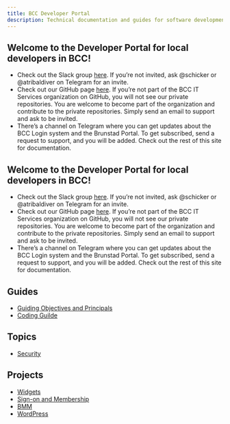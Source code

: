 ```yaml
---
title: BCC Developer Portal
description: Technical documentation and guides for software development in BCC
---
```

## Welcome to the Developer Portal for local developers in BCC!
* Check out the Slack group [here](https://bccdev.slack.com/). If you’re not invited, ask @schicker or @atribaldiver on Telegram for an invite.
* Check out our GitHub page [here](https://github.com/bcc-its). If you’re not part of the BCC IT Services organization on GitHub, you will not see our private repositories. You are welcome to become part of the organization and contribute to the private repositories. Simply send an email to support and ask to be invited.
* There’s a channel on Telegram where you can get updates about the BCC Login system and the Brunstad Portal. To get subscribed, send a request to support, and you will be added.
Check out the rest of this site for documentation.

## Welcome to the Developer Portal for local developers in BCC!
* Check out the Slack group [here](https://bccdev.slack.com/). If you’re not invited, ask @schicker or @atribaldiver on Telegram for an invite.
* Check out our GitHub page [here](https://github.com/bcc-its). If you’re not part of the BCC IT Services organization on GitHub, you will not see our private repositories. You are welcome to become part of the organization and contribute to the private repositories. Simply send an email to support and ask to be invited.
* There’s a channel on Telegram where you can get updates about the BCC Login system and the Brunstad Portal. To get subscribed, send a request to support, and you will be added.
Check out the rest of this site for documentation.
 
## Guides
* [Guiding Objectives and Principals](guides/objectives-and-principals.md) 
* [Coding Guilde](guides/coding-guide.md)

## Topics
* [Security](/security)

## Projects
* [Widgets](/bcc-widgets)
* [Sign-on and Membership](/bcc-membership-docs)
* [BMM]()
* [WordPress](/bcc-wp)
